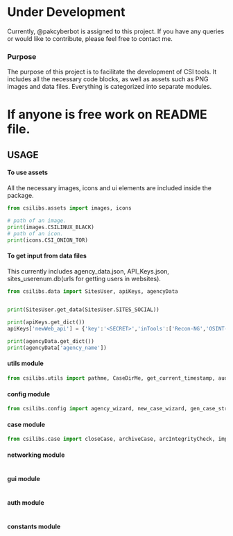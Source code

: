 # Under Development

Currently, @pakcyberbot is assigned to this project. If you have any queries or would like to contribute, please feel free to contact me.

### Purpose
The purpose of this project is to facilitate the development of CSI tools. It includes all the necessary code blocks, as well as assets such as PNG images and data files. Everything is categorized into separate modules.

# If anyone is free work on README file.

## USAGE
#### To use assets
All the necessary images, icons and ui elements are included inside the package.

```python
from csilibs.assets import images, icons

# path of an image.
print(images.CSILINUX_BLACK)    
# path of an icon.
print(icons.CSI_ONION_TOR)      
```

#### To get input from data files
This currently includes agency_data.json, API_Keys.json, sites_userenum.db(urls for getting users in websites).
```python
from csilibs.data import SitesUser, apiKeys, agencyData


print(SitesUser.get_data(SitesUser.SITES_SOCIAL))

print(apiKeys.get_dict())
apiKeys['newWeb_api'] = {'key':'<SECRET>','inTools':['Recon-NG','OSINT-Search']}

print(agencyData.get_dict())
print(agencyData['agency_name'])
```
#### utils module
```python
from csilibs.utils import pathme, CaseDirMe, get_current_timestamp, auditme, get_random_useragent, reportme


```

#### config module
```python
from csilibs.config import agency_wizard, new_case_wizard, gen_case_structure, create_case_folder

```

#### case module
```python
from csilibs.case import closeCase, archiveCase, arcIntegrityCheck, importCase

```

#### networking module
```python

```

#### gui module
```python

```

#### auth module
```python

```

#### constants module
```python

```
